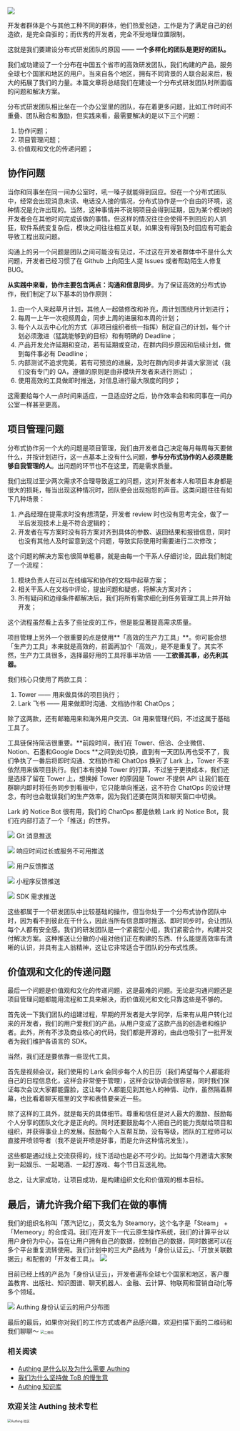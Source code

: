 ![](https://cdn.authing.cn/blog/20190906111119.png)

开发者群体是个与其他工种不同的群体，他们热爱创造，工作是为了满足自己的创造欲，是完全自驱的；而优秀的开发者，完全不受地理位置限制。

<!-- more -->

这就是我们要建设分布式研发团队的原因 —— **一个多样化的团队是更好的团队。**

我们成功建设了一个分布在中国五个省市的高效研发团队，我们构建的产品，服务全球七个国家和地区的用户。当来自各个地区，拥有不同背景的人联合起来后，极大的拓展了我们的力量。本篇文章将总结我们在建设一个分布式研发团队时所面临的问题和解决方案。

分布式研发团队相比坐在一个办公室里的团队，存在着更多问题，比如工作时间不重叠、团队融合和激励，但实践来看，最需要解决的是以下三个问题：
1. 协作问题；
2. 项目管理问题；
3. 价值观和文化的传递问题；

## 协作问题

当你和同事坐在同一间办公室时，吼一嗓子就能得到回应。但在一个分布式团队中，经常会出现消息未读、电话没人接的情况，分布式协作是一个自由的环境，这种情况是允许出现的。当然，这种事情并不说明项目会得到延期，因为某个模块的开发者会在其他时间完成该做的事情。但这样的情况往往会使得不到回应的人抓狂，软件系统变复杂后，模块之间往往相互关联，如果没有得到及时回应有可能会导致工程出现问题。

沟通上的另一个问题是团队之间可能没有见过，不过这在开发者群体中不是什么大问题，开发者已经习惯了在 Github 上向陌生人提 Issues 或者帮助陌生人修复 BUG。

**从实践中来看，协作主要包含两点：沟通和信息同步**。为了保证高效的分布式协作，我们制定了以下基本的协作原则：

1. 由一个人来起草月计划，其他人一起做修改和补充，周计划围绕月计划进行；
2. 每周一上午一次视频周会，同步上周的进展和本周的计划；
3. 每个人以去中心化的方式（非项目组织者统一指挥）制定自己的计划，每个计划必须激进（猛跳能够到的目标）和有明确的 Deadline；
4. 产品开发允许延期和变动，若有延期或变动，在群内同步原因和后续计划，做到每件事必有 Deadline；
5. 内部测试不追求完美，若有可预览的进展，及时在群内同步并请大家测试（我们没有专门的 QA，遵循的原则是由非模块开发者来进行测试）；
6. 使用高效的工具做即时推送，对信息进行最大限度的同步；

这需要给每个人一点时间来适应，一旦适应好之后，协作效率会和和同事在一间办公室一样甚至更高。

## 项目管理问题

分布式协作另一个大的问题是项目管理，我们由开发者自己决定每月每周每天要做什么，并按计划进行，这一点基本上没有什么问题，**参与分布式协作的人必须是能够自我管理的人**。出问题的环节也不在这里，而是需求质量。

我们出现过至少两次需求不合理导致返工的问题，这对开发者本人和项目本身都是很大的损耗，每当出现这种情况时，团队便会出现抱怨的声音。这类问题往往有如下几种场景：

1. 产品经理在提需求时没有想清楚，开发者 review 时也没有思考完全，做了一半后发现技术上是不符合逻辑的；
2. 开发者在写方案时没有将方案对齐到具体的参数、返回结果和报错信息，同时也没有其他人及时留意到这个问题，导致实际使用时需要进行二次修改；

这个问题的解决方案也很简单粗暴，就是由每一个干系人仔细讨论，因此我们制定了一个流程：
1. 模块负责人在可以在线编写和协作的文档中起草方案；
2. 相关干系人在文档中评论，提出问题和疑惑，将解决方案对齐；
3. 所有疑问和边缘条件都解决后，我们将所有需求细化到任务管理工具上并开始开发；

这个流程虽然看上去多了些扯皮的工作，但是能显著提高需求质量。

项目管理上另外一个很重要的点是使用**「高效的生产力工具」**。你可能会想「生产力工具」本来就是高效的，前面再加个「高效」，是不是重复了。其实不然，生产力工具很多，选择最好用的工具将事半功倍 ——**工欲善其事，必先利其器。**

我们核心只使用了两款工具：

1. Tower —— 用来做具体的项目执行；
2. Lark 飞书 —— 用来做即时沟通、文档协作和 ChatOps；

除了这两款，还有邮箱用来和海外用户交流、Git 用来管理代码，不过这属于基础工具了。

工具链保持简洁很重要。**前段时间，我们在 Tower、倍洽、企业微信、Notion、石墨和Google Docs **之间到处切换，直到有一天团队再也受不了，我们争执了一番后将即时沟通、文档协作和 ChatOps 换到了 Lark 上，Tower 不变依然用来做项目执行。我们本有换掉 Tower 的打算，不过鉴于更换成本，我们还是选择了留在 Tower 上，想换掉 Tower 的原因是 Tower 不提供 API 让我们能在群聊内即时将任务同步到看板中，它只能单向推送，这不符合 ChatOps 的设计理念，有时也会耽误我们的生产效率，因为我们还要在网页和聊天窗口中切换。

Lark 的 Notice Bot 很有用，我们的 ChatOps 都是依赖 Lark 的 Notice Bot，我们在内部打造了一个「推送」的世界。

![](https://cdn.authing.cn/blog/20190906111548.png)
Git 消息推送

![](https://cdn.authing.cn/blog/20190906111626.png)
响应时间过长或服务不可用推送

![](https://cdn.authing.cn/blog/20190906111711.png)
用户反馈推送

![](https://cdn.authing.cn/blog/20190906111745.png)
小程序反馈推送

![](https://cdn.authing.cn/blog/20190906111828.png)
SDK 需求推送

这些都属于一个研发团队中比较基础的操作，但当你处于一个分布式协作团队中时，因为看不到彼此在干什么，因此当所有信息即时推送、即时同步时，会让团队每个人都有安全感。我们的研发团队是一个紧密型小组，我们紧密合作，构建并交付解决方案。这种推送让分散的小组对他们正在构建的东西、什么能提高效率有清晰的认识，并具有主人翁精神，这让它非常适合于团队的分布式性质。



## 价值观和文化的传递问题

最后一个问题是价值观和文化的传递问题，这是最难的问题。无论是沟通问题还是项目管理问题都能用流程和工具来解决，而价值观光和文化只靠这些是不够的。

首先说一下我们团队的组建过程，早期的开发者是大学同学，后来有从用户转化过来的开发者，我们的用户爱我们的产品，从用户变成了这款产品的创造者和维护者。此外，所有不涉及商业核心的代码，我们都是开源的，由此也吸引了一批开发者为我们维护各语言的 SDK。

当然，我们还是要依靠一些现代工具。

首先是视频会议，我们使用的 Lark 会同步每个人的日历（我们希望每个人都能将自己的日程信息化，这样会非常便于管理），这样会议协调会很容易，同时我们保证每次会议大家都能露脸，这让每个人都能见到其他人的神情、动作，虽然隔着屏幕，也比看着聊天框里的文字和表情要亲近一些。

除了这样的工具外，就是每天的具体细节。尊重和信任是对人最大的激励、鼓励每个人分享的团队文化才是正向的。同时还要鼓励每个人把自己的能力贡献给项目和组织，并获得事业上的发展。鼓励每个人互帮互助，没有等级，团队的工程师可以直接开喷领导者（我不是说开喷是好事，而是允许这种情况发生）。

这些都是通过线上交流获得的，线下活动也是必不可少的。比如每个月邀请大家聚到一起娱乐、一起喝酒、一起打游戏、每个节日互送礼物。

总之，让大家成功，让项目成功，是构建组织文化和价值观的根本目标。

## 最后，请允许我介绍下我们在做的事情

我们的组织名称叫「蒸汽记忆」，英文名为 Steamory，这个名字是「Steam」 + 「Memeory」的合成词。我们在开发下一代云原生操作系统，我们的计算平台以用户身份为中心，旨在让用户拥有自己的数据，控制自己的数据，同时数据可以在多个平台重复流转使用。我们计划中的三大产品线为「身份认证云」、「开放关联数据云」和配套的「开发者工具」。
![](https://cdn.authing.cn/blog/20190906111910.png)

目前已经上线的产品为「身份认证云」，开发者遍布全球七个国家和地区，客户覆盖教育、出版社、知识图谱、聊天机器人、金融、云计算、物联网和营销自动化等多个领域。

![](https://cdn.authing.cn/blog/20190906111925.png)
Authing 身份认证云的用户分布图

最后的最后，如果你对我们的工作方式或者产品感兴趣，欢迎扫描下面的二维码和我们聊聊～
<img src="https://cdn.authing.cn/blog/20190906111939.png" alt="二维码" style="zoom:50%;" />

### **相关阅读**
* [Authing 是什么以及为什么需要 Authing](https://authing.cn/blog//Authing%E6%98%AF%E4%BB%80%E4%B9%88%E4%BB%A5%E5%8F%8A%E4%B8%BA%E4%BB%80%E4%B9%88%E9%9C%80%E8%A6%81Authing.html)
* [我们为什么坚持做 ToB 的慢生意](https://authing.cn/blog//我们为什么坚持做ToB的慢生意.html)
* [Authing 知识库](https://learn.authing.cn/authing/)

### 欢迎关注 Authing 技术专栏
<img src="https://cdn.authing.cn/blog/Authing_mini.jpg" alt="Authing 社区" style="zoom:50%;" />